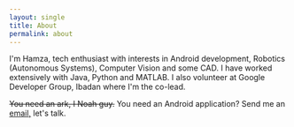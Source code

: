 ```yaml
---
layout: single
title: About
permalink: about
---
```


I'm Hamza, tech enthusiast with interests in Android development, Robotics (Autonomous Systems), Computer Vision and some CAD. I have worked extensively with Java, Python and 
MATLAB. 
I also volunteer at Google Developer Group, Ibadan where I'm the co-lead.

~~You need an ark, I Noah guy.~~ You need an Android application? Send me an <a href="mailto:hfetuga@gmail.com">email,</a> let's talk.

